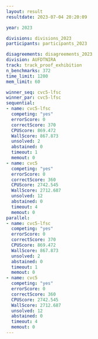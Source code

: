 ```yaml
---
layout: result
resultdate: 2023-07-04 20:20:09

year: 2023

divisions: divisions_2023
participants: participants_2023

disagreements: disagreements_2023
division: AUFDTNIRA
track: track_proof_exhibition
n_benchmarks: 372
time_limit: 1200
mem_limit: 60

winner_seq: cvc5-lfsc
winner_par: cvc5-lfsc
sequential:
- name: cvc5-lfsc
  competing: "yes"
  errorScore: 0
  correctScore: 370
  CPUScore: 869.472
  WallScore: 867.873
  unsolved: 2
  abstained: 0
  timeout: 1
  memout: 0
- name: cvc5
  competing: "yes"
  errorScore: 0
  correctScore: 360
  CPUScore: 2742.545
  WallScore: 2712.687
  unsolved: 12
  abstained: 0
  timeout: 4
  memout: 0
parallel:
- name: cvc5-lfsc
  competing: "yes"
  errorScore: 0
  correctScore: 370
  CPUScore: 869.472
  WallScore: 867.873
  unsolved: 2
  abstained: 0
  timeout: 1
  memout: 0
- name: cvc5
  competing: "yes"
  errorScore: 0
  correctScore: 360
  CPUScore: 2742.545
  WallScore: 2712.687
  unsolved: 12
  abstained: 0
  timeout: 4
  memout: 0
---
```

